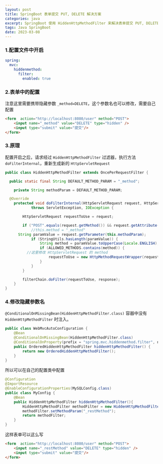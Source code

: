 ```yaml
---
layout: post
title: SpringBoot 表单提交 PUT, DELETE 解决方案
categories: java
excerpt: SpringBoot 使用 HiddenHttpMethodFilter 来解决表单提交 PUT, DELETE
tags: Java SpringBoot
date: 2023-03-08
---
```


### 1.配置文件中开启
```yaml
spring:
  mvc:
    hiddenmethod:
      filter:
        enabled: true
```
### 2.表单中的配置
注意这里需要携带隐藏参数 `_method=DELETE`，这个参数名也可以修改，需要自己配置
```html
<form  action="http://localhost:8080/user" method="POST">
    <input name="_method" value="DELETE" type="hidden" />
    <input type="submit" value="提交"/>
</form>
```

### 3.原理
配置开启之后，请求经过 `HiddenHttpMethodFilter` 过滤器，执行方法 `doFilterInternal`，重新生成新的 `HttpServletRequest`

```java
public class HiddenHttpMethodFilter extends OncePerRequestFilter {

  public static final String DEFAULT_METHOD_PARAM = "_method";

	private String methodParam = DEFAULT_METHOD_PARAM;

  @Override
	protected void doFilterInternal(HttpServletRequest request, HttpServletResponse response, FilterChain filterChain)
			throws ServletException, IOException {

		HttpServletRequest requestToUse = request;

		if ("POST".equals(request.getMethod()) && request.getAttribute(WebUtils.ERROR_EXCEPTION_ATTRIBUTE) == null) {
			//this.method = "_method"
      String paramValue = request.getParameter(this.methodParam);
			if (StringUtils.hasLength(paramValue)) {
				String method = paramValue.toUpperCase(Locale.ENGLISH);
				if (ALLOWED_METHODS.contains(method)) {
          //这里修改 HttpServletRequest 的 method 
					requestToUse = new HttpMethodRequestWrapper(request, method);
				}
			}
		}

		filterChain.doFilter(requestToUse, response);
	}
}
```
### 4.修改隐藏参数名
`@ConditionalOnMissingBean(HiddenHttpMethodFilter.class)` 容器中没有 `HiddenHttpMethodFilter` 时注入。
```java
public class WebMvcAutoConfiguration {
	@Bean
	@ConditionalOnMissingBean(HiddenHttpMethodFilter.class)
	@ConditionalOnProperty(prefix = "spring.mvc.hiddenmethod.filter", name = "enabled", matchIfMissing = false)
	public OrderedHiddenHttpMethodFilter hiddenHttpMethodFilter() {
		return new OrderedHiddenHttpMethodFilter();
	}
}
```
所以可以在自己的配置类中配置
```java
@Configuration
@ImportResource
@EnableConfigurationProperties(MySQLConfig.class)
public class MyConfig {
    @Bean
    public HiddenHttpMethodFilter hiddenHttpMethodFilter(){
        HiddenHttpMethodFilter methodFilter = new HiddenHttpMethodFilter();
        methodFilter.setMethodParam("_restMethod");
        return methodFilter;
    }
}
```
这样表单可以这么写
```html
<form  action="http://localhost:8080/user" method="POST">
    <input name="_restMethod" value="DELETE" type="hidden" />
    <input type="submit" value="提交"/>
</form>
```